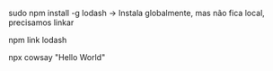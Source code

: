 sudo npm install -g lodash    -> Instala globalmente, mas não fica local, precisamos linkar

npm link lodash

npx cowsay "Hello World"
